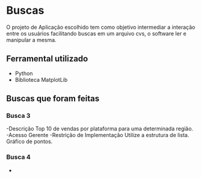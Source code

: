 # Buscas
O projeto de Aplicação escolhido tem como objetivo intermediar a interação
entre os usuários facilitando buscas em um arquivo cvs, o software ler   e
manipular a mesma.
## Ferramental utilizado
- Python
- Biblioteca MatplotLib

## Buscas que foram feitas
### Busca 3
-Descrição
Top 10 de vendas por plataforma para uma determinada região.
-Acesso
Gerente
-Restrição de Implementação
Utilize a estrutura de lista.
Gráfico de pontos.
### Busca 4
-
